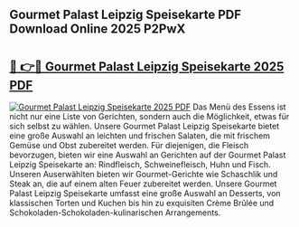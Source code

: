 ## Gourmet Palast Leipzig Speisekarte PDF Download Online 2025 P2PwX

# <h2><a href="http://gccmtqx.nevu.top/?p=Gourmet+Palast+Leipzig+Speisekarte">🔗 👉🔴 Gourmet Palast Leipzig Speisekarte 2025 PDF</a></h2>

[![Gourmet Palast Leipzig Speisekarte 2025 PDF](https://i.imgur.com/dBaPXMq.png)](http://gccmtqx.nevu.top/?p=Gourmet+Palast+Leipzig+Speisekarte)
Das Menü des Essens ist nicht nur eine Liste von Gerichten, sondern auch die Möglichkeit, etwas für sich selbst zu wählen. Unsere Gourmet Palast Leipzig Speisekarte bietet eine große Auswahl an leichten und frischen Salaten, die mit frischem Gemüse und Obst zubereitet werden. Für diejenigen, die Fleisch bevorzugen, bieten wir eine Auswahl an Gerichten auf der Gourmet Palast Leipzig Speisekarte an: Rindfleisch, Schweinefleisch, Huhn und Fisch. Unseren Auserwählten bieten wir Gourmet-Gerichte wie Schaschlik und Steak an, die auf einem alten Feuer zubereitet werden. Unsere Gourmet Palast Leipzig Speisekarte umfasst eine große Auswahl an Desserts, von klassischen Torten und Kuchen bis hin zu exquisiten Crème Brûlée und Schokoladen-Schokoladen-kulinarischen Arrangements.

